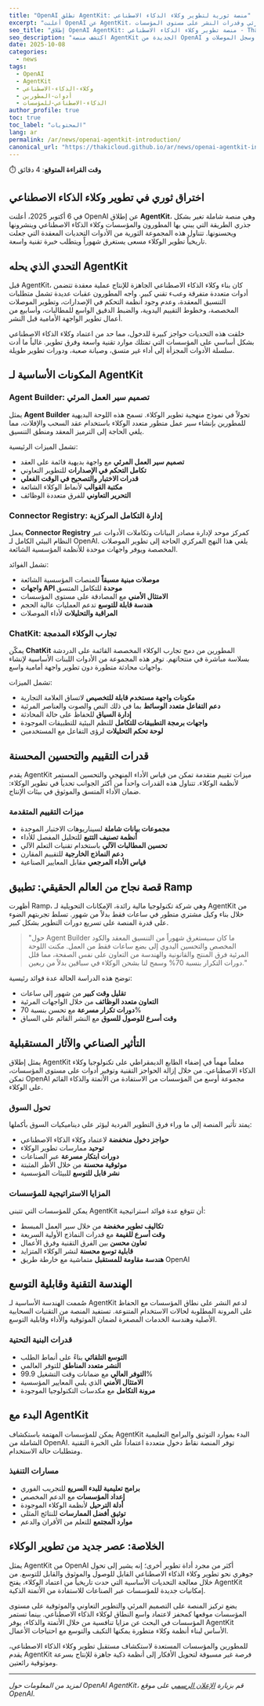 ```yaml
---
title: "OpenAI تطلق AgentKit: منصة ثورية لتطوير وكلاء الذكاء الاصطناعي"
excerpt: "أعلنت OpenAI عن AgentKit، مجموعة أدوات شاملة تحول تطوير الوكلاء من عملية تستغرق شهوراً إلى ساعات، مع تصميم سير العمل المرئي وقدرات النشر على مستوى المؤسسات."
seo_title: "إطلاق OpenAI AgentKit: منصة تطوير وكلاء الذكاء الاصطناعي - Thaki Cloud"
seo_description: "اكتشف منصة AgentKit الجديدة من OpenAI التي تحدث ثورة في تطوير وكلاء الذكاء الاصطناعي مع تصميم سير العمل المرئي وسجل الموصلات وChatKit للنشر السريع."
date: 2025-10-08
categories:
  - news
tags:
  - OpenAI
  - AgentKit
  - وكلاء-الذكاء-الاصطناعي
  - أدوات-المطورين
  - الذكاء-الاصطناعي-للمؤسسات
author_profile: true
toc: true
toc_label: "المحتويات"
lang: ar
permalink: /ar/news/openai-agentkit-introduction/
canonical_url: "https://thakicloud.github.io/ar/news/openai-agentkit-introduction/"
---
```


⏱️ **وقت القراءة المتوقع**: 4 دقائق

## اختراق ثوري في تطوير وكلاء الذكاء الاصطناعي

في 6 أكتوبر 2025، أعلنت OpenAI عن إطلاق **AgentKit**، وهي منصة شاملة تغير بشكل جذري الطريقة التي يبني بها المطورون والمؤسسات وكلاء الذكاء الاصطناعي وينشرونها ويحسنونها. تتناول هذه المجموعة الثورية من الأدوات التحديات المعقدة التي جعلت تاريخياً تطوير الوكلاء مسعى يستغرق شهوراً ويتطلب خبرة تقنية واسعة.

## التحدي الذي يحله AgentKit

قبل AgentKit، كان بناء وكلاء الذكاء الاصطناعي الجاهزة للإنتاج عملية معقدة تتضمن أدوات متعددة متفرقة وعبء تقني كبير. واجه المطورون عقبات عديدة تشمل متطلبات التنسيق المعقدة، وعدم وجود أنظمة التحكم في الإصدارات، وتطوير الموصلات المخصصة، وخطوط التقييم اليدوية، والضبط الدقيق الواسع للمطالبات، وأسابيع من أعمال تطوير الواجهة الأمامية قبل النشر.

خلقت هذه التحديات حواجز كبيرة للدخول، مما حد من اعتماد وكلاء الذكاء الاصطناعي بشكل أساسي على المؤسسات التي تمتلك موارد تقنية واسعة وفرق تطوير. غالباً ما أدت سلسلة الأدوات المجزأة إلى أداء غير متسق، وصيانة صعبة، ودورات تطوير طويلة.

## المكونات الأساسية لـ AgentKit

### Agent Builder: تصميم سير العمل المرئي

يمثل **Agent Builder** تحولاً في نموذج منهجية تطوير الوكلاء. تسمح هذه اللوحة البديهية للمطورين بإنشاء سير عمل متطور متعدد الوكلاء باستخدام عقد السحب والإفلات، مما يلغي الحاجة إلى الترميز المعقد ومنطق التنسيق.

تشمل الميزات الرئيسية:
- **تصميم سير العمل المرئي** مع واجهة بديهية قائمة على العقد
- **تكامل التحكم في الإصدارات** للتطوير التعاوني
- **قدرات الاختبار والتصحيح في الوقت الفعلي**
- **مكتبة القوالب** لأنماط الوكلاء الشائعة
- **التحرير التعاوني** للفرق متعددة الوظائف

### Connector Registry: إدارة التكامل المركزية

يعمل **Connector Registry** كمركز موحد لإدارة مصادر البيانات وتكاملات الأدوات عبر النظام البيئي الكامل لـ OpenAI. يلغي هذا النهج المركزي الحاجة إلى تطوير الموصلات المخصصة ويوفر واجهات موحدة للأنظمة المؤسسية الشائعة.

تشمل الفوائد:
- **موصلات مبنية مسبقاً** للمنصات المؤسسية الشائعة
- **واجهات API موحدة** للتكامل المتسق
- **الامتثال الأمني** مع المصادقة على مستوى المؤسسات
- **هندسة قابلة للتوسع** تدعم العمليات عالية الحجم
- **المراقبة والتحليلات** لأداء الموصلات

### ChatKit: تجارب الوكلاء المدمجة

يمكّن **ChatKit** المطورين من دمج تجارب الوكلاء المخصصة القائمة على الدردشة بسلاسة مباشرة في منتجاتهم. توفر هذه المجموعة من الأدوات اللبنات الأساسية لإنشاء واجهات محادثة متطورة دون تطوير واجهة أمامية واسع.

تشمل الميزات:
- **مكونات واجهة مستخدم قابلة للتخصيص** لاتساق العلامة التجارية
- **دعم التفاعل متعدد الوسائط** بما في ذلك النص والصوت والعناصر المرئية
- **إدارة السياق** للحفاظ على حالة المحادثة
- **واجهات برمجة التطبيقات للتكامل** للنظم البيئية للتطبيقات الموجودة
- **لوحة تحكم التحليلات** لرؤى التفاعل مع المستخدمين

## قدرات التقييم والتحسين المحسنة

يقدم AgentKit ميزات تقييم متقدمة تمكن من قياس الأداء المنهجي والتحسين المستمر لأنظمة الوكلاء. تتناول هذه القدرات واحداً من أكثر الجوانب تحدياً في تطوير الوكلاء: ضمان الأداء المتسق والموثوق في بيئات الإنتاج.

### ميزات التقييم المتقدمة

- **مجموعات بيانات شاملة** لسيناريوهات الاختبار الموحدة
- **أنظمة تصنيف التتبع** للتحليل المفصل للأداء
- **تحسين المطالبات الآلي** باستخدام تقنيات التعلم الآلي
- **دعم النماذج الخارجية** للتقييم المقارن
- **قياس الأداء المرجعي** مقابل المعايير الصناعية

## قصة نجاح من العالم الحقيقي: تطبيق Ramp

أظهرت Ramp، وهي شركة تكنولوجيا مالية رائدة، الإمكانات التحويلية لـ AgentKit من خلال بناء وكيل مشتري متطور في ساعات فقط بدلاً من شهور. تسلط تجربتهم الضوء على قدرة المنصة على تسريع دورات التطوير بشكل كبير.

> "حول Agent Builder ما كان سيستغرق شهوراً من التنسيق المعقد والكود المخصص والتحسين اليدوي إلى بضع ساعات فقط من العمل. مكنت اللوحة المرئية فرق المنتج والقانونية والهندسة من التعاون على نفس الصفحة، مما قلل دورات التكرار بنسبة 70% وسمح لنا بشحن الوكلاء في سباقين بدلاً من ربعين."

توضح هذه الدراسة الحالة عدة فوائد رئيسية:
- **تقليل وقت كبير** من شهور إلى ساعات
- **التعاون متعدد الوظائف** من خلال الواجهات المرئية
- **دورات تكرار مسرعة** مع تحسن بنسبة 70%
- **وقت أسرع للوصول للسوق** مع النشر القائم على السباق

## التأثير الصناعي والآثار المستقبلية

يمثل إطلاق AgentKit معلماً مهماً في إضفاء الطابع الديمقراطي على تكنولوجيا وكلاء الذكاء الاصطناعي. من خلال إزالة الحواجز التقنية وتوفير أدوات على مستوى المؤسسات، تمكن OpenAI مجموعة أوسع من المؤسسات من الاستفادة من الأتمتة والذكاء القائم على الوكلاء.

### تحول السوق

يمتد تأثير المنصة إلى ما وراء فرق التطوير الفردية ليؤثر على ديناميكيات السوق بأكملها:

- **حواجز دخول منخفضة** لاعتماد وكلاء الذكاء الاصطناعي
- **توحيد** ممارسات تطوير الوكلاء
- **دورات ابتكار مسرعة** عبر الصناعات
- **موثوقية محسنة** من خلال الأطر المثبتة
- **نشر قابل للتوسع** للبيئات المؤسسية

### المزايا الاستراتيجية للمؤسسات

يمكن للمؤسسات التي تتبنى AgentKit أن تتوقع عدة فوائد استراتيجية:

- **تكاليف تطوير مخفضة** من خلال سير العمل المبسط
- **وقت أسرع للقيمة** مع قدرات النماذج الأولية السريعة
- **تعاون محسن** بين الفرق التقنية وفرق الأعمال
- **قابلية توسع محسنة** لنشر الوكلاء المتزايد
- **هندسة مقاومة للمستقبل** متماشية مع خارطة طريق OpenAI

## الهندسة التقنية وقابلية التوسع

صُممت الهندسة الأساسية لـ AgentKit لدعم النشر على نطاق المؤسسات مع الحفاظ على المرونة المطلوبة لحالات الاستخدام المتنوعة. تستفيد المنصة من التقنيات السحابية الأصلية وهندسة الخدمات المصغرة لضمان الموثوقية والأداء وقابلية التوسع.

### قدرات البنية التحتية

- **التوسع التلقائي** بناءً على أنماط الطلب
- **النشر متعدد المناطق** للتوفر العالمي
- **التوفر العالي** مع ضمانات وقت التشغيل 99.9%
- **الامتثال الأمني** الذي يلبي المعايير المؤسسية
- **مرونة التكامل** مع مكدسات التكنولوجيا الموجودة

## البدء مع AgentKit

يمكن للمؤسسات المهتمة باستكشاف AgentKit البدء بموارد التوثيق والبرامج التعليمية الشاملة من OpenAI. توفر المنصة نقاط دخول متعددة اعتماداً على الخبرة التقنية ومتطلبات حالة الاستخدام.

### مسارات التنفيذ

- **برامج تعليمية للبدء السريع** للتجريب الفوري
- **إعداد المؤسسات** مع الدعم المخصص
- **أدلة الترحيل** لأنظمة الوكلاء الموجودة
- **توثيق أفضل الممارسات** للنتائج المثلى
- **موارد المجتمع** للتعلم من الأقران والدعم

## الخلاصة: عصر جديد من تطوير الوكلاء

يمثل AgentKit من OpenAI أكثر من مجرد أداة تطوير أخرى؛ إنه يشير إلى تحول جوهري نحو تطوير وكلاء الذكاء الاصطناعي القابل للوصول والموثوق والقابل للتوسع. من خلال معالجة التحديات الأساسية التي حدت تاريخياً من اعتماد الوكلاء، يفتح AgentKit إمكانيات جديدة للمؤسسات عبر الصناعات للاستفادة من الأتمتة الذكية.

يضع تركيز المنصة على التصميم المرئي والتطوير التعاوني والموثوقية على مستوى المؤسسات موقعها كمحفز لاعتماد واسع النطاق لوكلاء الذكاء الاصطناعي. بينما تستمر المؤسسات في البحث عن مزايا تنافسية من خلال الأتمتة والذكاء، يوفر AgentKit الأساس لبناء أنظمة وكلاء متطورة يمكنها التكيف والتوسع مع احتياجات الأعمال.

للمطورين والمؤسسات المستعدة لاستكشاف مستقبل تطوير وكلاء الذكاء الاصطناعي، يقدم AgentKit فرصة غير مسبوقة لتحويل الأفكار إلى أنظمة ذكية جاهزة للإنتاج بسرعة وموثوقية رائعتين.

---

*لمزيد من المعلومات حول OpenAI AgentKit، قم بزيارة [الإعلان الرسمي](https://openai.com/index/introducing-agentkit/) على موقع OpenAI.*

